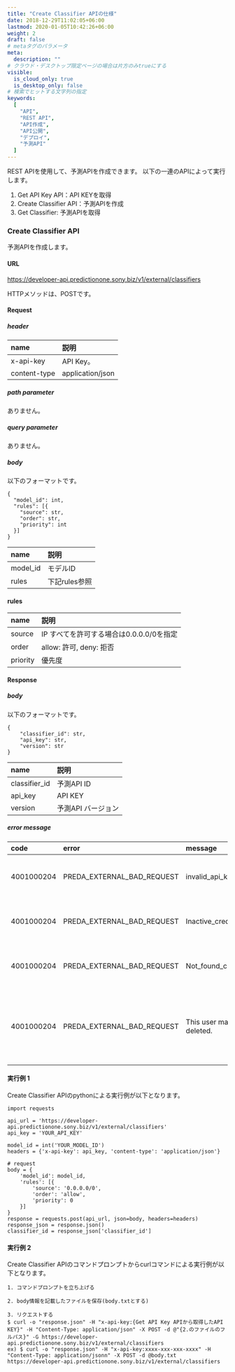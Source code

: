 ```yaml
---
title: "Create Classifier APIの仕様"
date: 2018-12-29T11:02:05+06:00
lastmod: 2020-01-05T10:42:26+06:00
weight: 2
draft: false
# metaタグのパラメータ
meta:
  description: ""
# クラウド・デスクトップ限定ページの場合は片方のみtrueにする
visible:
  is_cloud_only: true
  is_desktop_only: false
# 検索でヒットする文字列の指定
keywords:
  [
    "API",
    "REST API",
    "API作成",
    "API公開",
    "デプロイ",
	"予測API"
  ]
---
```


REST APIを使用して、予測APIを作成できます。
以下の一連のAPIによって実行します。
1. Get API Key API：API KEYを取得
2. Create Classifier API：予測APIを作成
3. Get Classifier: 予測APIを取得

### Create Classifier API

予測APIを作成します。

#### URL

https://developer-api.predictionone.sony.biz/v1/external/classifiers

HTTPメソッドは、POSTです。

#### Request

##### header

| name              | 説明                                        |
| :---------------- | :----------------------------------------- |
| x-api-key         | API Key。       |
| content-type      | application/json |

##### path parameter

ありません。

##### query parameter

ありません。

##### body

以下のフォーマットです。

```
{
  "model_id": int,
  "rules": [{
    "source": str,
    "order": str,
    "priority": int
  }]
}
```

| name              | 説明                                        |
| :---------------- | :----------------------------------------- |
| model_id         | モデルID       |
| rules      | 下記rules参照 |

#### rules

| name              | 説明                                        |
| :---------------- | :----------------------------------------- |
| source         | IP すべてを許可する場合は0.0.0.0/0を指定       |
| order      | allow: 許可, deny: 拒否 |
| priority      | 優先度 |

#### Response

##### body

以下のフォーマットです。

```
{
    "classifier_id": str,
    "api_key": str,
    "version": str
}
```

| name              | 説明                                        |
| :---------------- | :----------------------------------------- |
| classifier_id         | 予測API ID       |
| api_key      | API KEY |
| version      | 予測API バージョン |

##### error message

| code       | error       | message               | reason               |
| :--------- | :---------- | :-------------------- | :------------------- |
| 4001000204 | PREDA_EXTERNAL_BAD_REQUEST | invalid_api_key. | APIキーが存在しない |
| 4001000204 | PREDA_EXTERNAL_BAD_REQUEST | Inactive_credential. | APIキーが間違っている |
| 4001000204 | PREDA_EXTERNAL_BAD_REQUEST | Not_found_credential. | APIキーが間違っている |
| 4001000204 | PREDA_EXTERNAL_BAD_REQUEST | This user may be deleted. | ユーザー情報が削除されている可能性がある |

#### 実行例 1

Create Classifier APIのpythonによる実行例が以下となります。

```
import requests

api_url = 'https://developer-api.predictionone.sony.biz/v1/external/classifiers'
api_key = 'YOUR_API_KEY'

model_id = int('YOUR_MODEL_ID')
headers = {'x-api-key': api_key, 'content-type': 'application/json'}

# request
body = {
    'model_id': model_id,
    'rules': [{
        'source': '0.0.0.0/0',
        'order': 'allow',
        'priority': 0
    }]
}
response = requests.post(api_url, json=body, headers=headers)
response_json = response.json()
classifier_id = response_json['classifier_id']
```


#### 実行例 2

Create Classifier APIのコマンドプロンプトからcurlコマンドによる実行例が以下となります。

```
1. コマンドプロンプトを立ち上げる

2. body情報を記載したファイルを保存(body.txtとする)

3. リクエストする
$ curl -o "response.json" -H "x-api-key:{Get API Key APIから取得したAPI KEY}" -H "Content-Type: application/json" -X POST -d @"{2.のファイルのフルパス}" -G https://developer-api.predictionone.sony.biz/v1/external/classifiers
ex) $ curl -o "response.json" -H "x-api-key:xxxx-xxx-xxx-xxxx" -H "Content-Type: application/jsonn" -X POST -d @body.txt https://developer-api.predictionone.sony.biz/v1/external/classifiers
```
